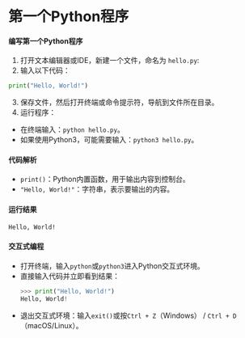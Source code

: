 # 第一个Python程序



#### 编写第一个Python程序
1. 打开文本编辑器或IDE，新建一个文件，命名为 `hello.py`:
2. 输入以下代码：

```python
print("Hello, World!")
```
3. 保存文件，然后打开终端或命令提示符，导航到文件所在目录。
4. 运行程序：
- 在终端输入：`python hello.py`。
- 如果使用Python3，可能需要输入：`python3 hello.py`。

#### **代码解析**

- `print()`：Python内置函数，用于输出内容到控制台。
- `"Hello, World!"`：字符串，表示要输出的内容。

#### **运行结果**

```bash
Hello, World!
```

#### **交互式编程**
- 打开终端，输入`python`或`python3`进入Python交互式环境。
- 直接输入代码并立即看到结果：
  ```python
  >>> print("Hello, World!")
  Hello, World!
  ```
- 退出交互式环境：输入`exit()`或按`Ctrl + Z`（Windows） / `Ctrl + D`（macOS/Linux）。